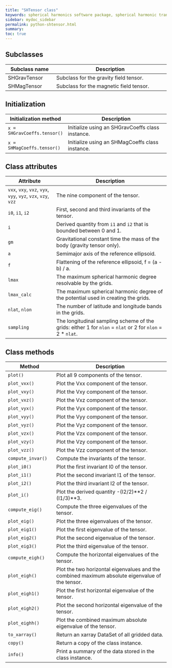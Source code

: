 ```yaml
---
title: "SHTensor class"
keywords: spherical harmonics software package, spherical harmonic transform, legendre functions, multitaper spectral analysis, fortran, Python, gravity, magnetic field
sidebar: mydoc_sidebar
permalink: python-shtensor.html
summary: 
toc: true
---
```


<style>
table:nth-of-type(n) {
    display:table;
    width:100%;
}
table:nth-of-type(n) th:nth-of-type(2) {
    width:70%;
}
</style>

## Subclasses

| Subclass name | Description |
| ------------- | ----------- |
| SHGravTensor | Subclass for the gravity field tensor. |
| SHMagTensor | Subclass for the magnetic field tensor. |

## Initialization

| Initialization method | Description |
| --------------------- | ----------- |
| `x = SHGravCoeffs.tensor()` | Initialize using an SHGravCoeffs class instance. |
| `x = SHMagCoeffs.tensor()` | Initialize using an SHMagCoeffs class instance. |

## Class attributes

| Attribute | Description |
| --------- | ----------- |
| `vxx`, `vxy`, `vxz`, `vyx`, `vyy`, `vyz`, `vzx`, `vzy`, `vzz`| The nine component of the tensor. |
| `i0`, `i1`, `i2` | First, second and third invariants of the tensor. |
| `i` | Derived quantity from `i1` and `i2` that is bounded between 0 and 1. |
| `gm` | Gravitational constant time the mass of the body (gravity tensor only). |
| `a` | Semimajor axis of the reference ellipsoid. |
| `f` | Flattening of the reference ellipsoid, f = (a - b) / a. |
| `lmax` | The maximum spherical harmonic degree resolvable by the grids. |
| `lmax_calc` | The maximum spherical harmonic degree of the potential used in creating the grids. |
| `nlat`, `nlon` | The number of latitude and longitude bands in the grids. |
| `sampling` | The longitudinal sampling scheme of the grids: either 1 for `nlon` = `nlat` or 2 for `nlon` = 2 * `nlat`. |

## Class methods

| Method | Description |
| ------ | ----------- |
| `plot()` | Plot all 9 components of the tensor. |
| `plot_vxx()` | Plot the Vxx component of the tensor. |
| `plot_vxy()` | Plot the Vxy component of the tensor. |
| `plot_vxz()` | Plot the Vxz component of the tensor. |
| `plot_vyx()` | Plot the Vyx component of the tensor. |
| `plot_vyy()` | Plot the Vyy component of the tensor. |
| `plot_vyz()` | Plot the Vyz component of the tensor. |
| `plot_vzx()` | Plot the Vzx component of the tensor. |
| `plot_vzy()` | Plot the Vzy component of the tensor. |
| `plot_vzz()` | Plot the Vzz component of the tensor. |
| `compute_invar()` | Compute the invariants of the tensor. |
| `plot_i0()` | Plot the first invariant I0 of the tensor. |
| `plot_i1()` | Plot the second invariant I1 of the tensor. |
| `plot_i2()` | Plot the third invariant I2 of the tensor. |
| `plot_i()` | Plot the derived quantity -(I2/2)\*\*2 / (I1/3)\*\*3. |
| `compute_eig()` | Compute the three eigenvalues of the tensor. |
| `plot_eig()` | Plot the three eigenvalues of the tensor. |
| `plot_eig1()` | Plot the first eigenvalue of the tensor. |
| `plot_eig2()` | Plot the second eigenvalue of the tensor. |
| `plot_eig3()` | Plot the third eigenvalue of the tensor. |
| `compute_eigh()` | Compute the horizontal eigenvalues of the tensor. |
| `plot_eigh()` | Plot the two horizontal eigenvalues and the combined maximum absolute eigenvalue of the tensor. |
| `plot_eigh1()` | Plot the first horizontal eigenvalue of the tensor.|
| `plot_eigh2()` | Plot the second horizontal eigenvalue of the tensor. |
| `plot_eighh()` | Plot the combined maximum absolute eigenvalue of the tensor.|
| `to_xarray()` | Return an xarray DataSet of all gridded data. |
| `copy()` | Return a copy of the class instance. |
| `info()` | Print a summary of the data stored in the class instance. |

